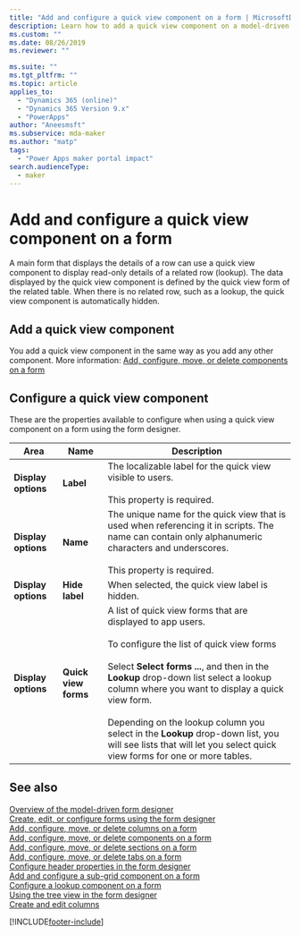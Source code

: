 ```yaml
---
title: "Add and configure a quick view component on a form | MicrosoftDocs"
description: Learn how to add a quick view component on a model-driven app form
ms.custom: ""
ms.date: 08/26/2019
ms.reviewer: ""

ms.suite: ""
ms.tgt_pltfrm: ""
ms.topic: article
applies_to: 
  - "Dynamics 365 (online)"
  - "Dynamics 365 Version 9.x"
  - "PowerApps"
author: "Aneesmsft"
ms.subservice: mda-maker
ms.author: "matp"
tags: 
  - "Power Apps maker portal impact"
search.audienceType: 
  - maker
---
```


# Add and configure a quick view component on a form  
A main form that displays the details of a row can use a quick view component to display read-only details of a related row (lookup). The data displayed by the quick view component is defined by the quick view form of the related table. When there is no related row, such as a lookup, the quick view component is automatically hidden.

## Add a quick view component
You add a quick view component in the same way as you add any other component. More information: [Add, configure, move, or delete components on a form](add-move-configure-or-delete-components-on-form.md)

## Configure a quick view component
These are the properties available to configure when using a quick view component on a form using the form designer.

|Area   |Name  |Description  |
|---------|---------|---------|
|**Display options** | **Label** | The localizable label for the quick view visible to users. <br /><br /> This property is required. |
| **Display options** | **Name** |  The unique name for the quick view that is used when referencing it in scripts. The name can contain only alphanumeric characters and underscores. <br /> <br />This property is required. |
| **Display options**  | **Hide label** |  When selected, the quick view label is hidden. |
| **Display options**  | **Quick view forms** |  A list of quick view forms that are displayed to app users. <br /><br />To configure the list of quick view forms <br /><br /> Select **Select forms ...**, and then in the **Lookup** drop-down list select a lookup column where you want to display a quick view form. <br /><br />Depending on the lookup column you select in the **Lookup** drop-down list, you will see lists that will let you select quick view forms for one or more tables. |

## See also
[Overview of the model-driven form designer](form-designer-overview.md)  
[Create, edit, or configure forms using the form designer](create-and-edit-forms.md)  
[Add, configure, move, or delete columns on a form](add-move-or-delete-fields-on-form.md)  
[Add, configure, move, or delete components on a form](add-move-configure-or-delete-components-on-form.md)  
[Add, configure, move, or delete sections on a form](add-move-or-delete-sections-on-form.md)  
[Add, configure, move, or delete tabs on a form](add-move-or-delete-tabs-on-form.md)  
[Configure header properties in the form designer](form-designer-header-properties.md)  
[Add and configure a sub-grid component on a form](form-designer-add-configure-subgrid.md)  
[Configure a lookup component on a form](form-designer-add-configure-lookup.md)  
[Using the tree view in the form designer](using-tree-view-on-form.md)  
[Create and edit columns](../data-platform/create-edit-field-portal.md)  


[!INCLUDE[footer-include](../../includes/footer-banner.md)]
